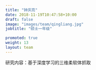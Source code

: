 ```yaml
---
title: "钟庆亮"
date: 2018-11-19T10:47:58+10:00
draft: false
image: "images/team/qingliang.jpg"
jobtitle: "硕士一年级"

promoted: true
weight: 13
layout: team
---
```


研究内容：基于深度学习的三维柔软体抓取
